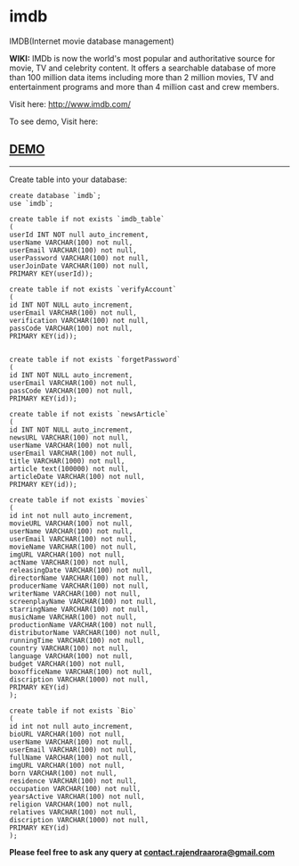 # imdb
IMDB(Internet movie database management)

**WIKI:**
IMDb is now the world's most popular and authoritative source for movie, TV and celebrity content. It offers a searchable database of more than 100 million data items including more than 2 million movies, TV and entertainment programs and more than 4 million cast and crew members.

Visit here: http://www.imdb.com/

To see demo, Visit here:

**[DEMO][1]**
-------------
-------------

Create table into your database:

    create database `imdb`;
    use `imdb`;
    
    create table if not exists `imdb_table`
    (
    userId INT NOT null auto_increment,
    userName VARCHAR(100) not null,
    userEmail VARCHAR(100) not null,
    userPassword VARCHAR(100) not null,
    userJoinDate VARCHAR(100) not null,
    PRIMARY KEY(userId));
    
    create table if not exists `verifyAccount`
    (
    id INT NOT NULL auto_increment,
    userEmail VARCHAR(100) not null,
    verification VARCHAR(100) not null,
    passCode VARCHAR(100) not null,
    PRIMARY KEY(id));
    
    
    create table if not exists `forgetPassword`
    (
    id INT NOT NULL auto_increment,
    userEmail VARCHAR(100) not null,
    passCode VARCHAR(100) not null,
    PRIMARY KEY(id));
    
    create table if not exists `newsArticle`
    (
    id INT NOT NULL auto_increment,
    newsURL VARCHAR(100) not null,
    userName VARCHAR(100) not null,
    userEmail VARCHAR(100) not null,
    title VARCHAR(1000) not null,
    article text(100000) not null,
    articleDate VARCHAR(100) not null,
    PRIMARY KEY(id));
    
    create table if not exists `movies`
    (
    id int not null auto_increment,
    movieURL VARCHAR(100) not null,
    userName VARCHAR(100) not null,
    userEmail VARCHAR(100) not null,
    movieName VARCHAR(100) not null,
    imgURL VARCHAR(100) not null,
    actName VARCHAR(100) not null,
    releasingDate VARCHAR(100) not null,
    directorName VARCHAR(100) not null,
    producerName VARCHAR(100) not null,
    writerName VARCHAR(100) not null,
    screenplayName VARCHAR(100) not null,
    starringName VARCHAR(100) not null,
    musicName VARCHAR(100) not null,
    productionName VARCHAR(100) not null,
    distributorName VARCHAR(100) not null,
    runningTime VARCHAR(100) not null,
    country VARCHAR(100) not null,
    language VARCHAR(100) not null,
    budget VARCHAR(100) not null,
    boxofficeName VARCHAR(100) not null,
    discription VARCHAR(1000) not null,
    PRIMARY KEY(id)
    );
    
    create table if not exists `Bio`
    (
    id int not null auto_increment,
    bioURL VARCHAR(100) not null,
    userName VARCHAR(100) not null,
    userEmail VARCHAR(100) not null,
    fullName VARCHAR(100) not null,
    imgURL VARCHAR(100) not null,
    born VARCHAR(100) not null,
    residence VARCHAR(100) not null,
    occupation VARCHAR(100) not null,
    yearsActive VARCHAR(100) not null,
    religion VARCHAR(100) not null,
    relatives VARCHAR(100) not null,
    discription VARCHAR(1000) not null,
    PRIMARY KEY(id)
    );


**Please feel free to ask any query at contact.rajendraarora@gmail.com**







  [1]: http://imdbdemo-imdbdemo.rhcloud.com/
